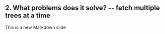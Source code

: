 ##  2. What problems does it solve? -- fetch multiple trees at a time <!-- .element: data-theme="ka-content" -->

This is a new Markdown slide
